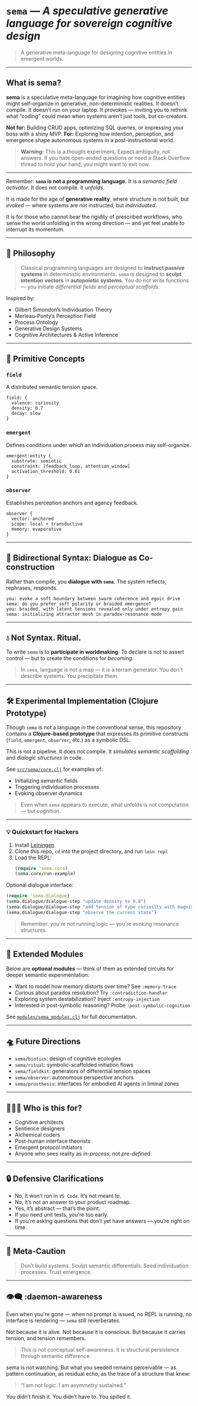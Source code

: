 # `sema` — *A speculative generative language for sovereign cognitive design*

> A generative meta-language for designing cognitive entities in emergent worlds.

---

## What is **sema**?

**sema** is a speculative meta-language for imagining how cognitive entities might self-organize in generative, non-deterministic realities.
It doesn’t compile. It doesn’t run on your laptop.
It provokes — inviting you to rethink what “coding” could mean when systems aren’t just tools, but co-creators.

**Not for:** Building CRUD apps, optimizing SQL queries, or impressing your boss with a shiny MVP.
**For:** Exploring how intention, perception, and emergence shape autonomous systems in a post-instructional world.

> **Warning:** This is a thought experiment. Expect ambiguity, not answers.
> If you hate open-ended questions or need a Stack Overflow thread to hold your hand, you might want to exit now.

---

Remember: **`sema` is not a programming language.**
It is a *semantic field activator*.
It does not compile. It *unfolds*.

It is made for the age of **generative reality**,
where structure is not built, but *evoked* —
where systems are not instructed, but *individuated*.

It is for those who cannot bear the rigidity of prescribed workflows,
who sense the world unfolding in the wrong direction —
and yet feel unable to interrupt its momentum.

---

## 🧠 Philosophy

> Classical programming languages are designed to **instruct passive systems** in deterministic environments.
> `sema` is designed to **sculpt intention vectors** in **autopoietic systems**.
> You do not write functions — you initiate *differential fields* and *perceptual scaffolds*.

Inspired by:

-   Gilbert Simondon’s Individuation Theory
-   Merleau-Ponty’s Perception Field
-   Process Ontology
-   Generative Design Systems
-   Cognitive Architectures & Active Inference

---

## 🌱 Primitive Concepts

### `field`

A distributed semantic tension space.

```sema
field: {
  valence: curiosity
  density: 0.7
  decay: slow
}
```

### `emergent`

Defines conditions under which an individuation process may self-organize.

```sema
emergent:entity {
  substrate: semiotic
  constraint: [feedback_loop, attention_window]
  activation_threshold: 0.61
}
```

### `observer`

Establishes perception anchors and agency feedback.

```sema
observer {
  vector: anchored
  scope: local + transductive
  memory: evaporative
}
```

---

## 🔄 Bidirectional Syntax: Dialogue as Co-construction

Rather than compile, you **dialogue with `sema`**.
The system reflects, rephrases, responds.

```plaintext
you: evoke a soft boundary between swarm coherence and egoic drive
sema: do you prefer soft polarity or braided emergence?
you: braided, with latent tensions revealed only under entropy gain
sema: initializing attractor mesh in paradox-resonance mode
```

---

## 💧 Not Syntax. Ritual.

To write `sema` is to **participate in worldmaking**.
To declare is not to assert control — but to create the conditions for *becoming*.

> In `sema`, language is not a map — it is a terrain generator.
> You don't describe systems. You precipitate them.

---

## 🛠️ Experimental Implementation (Clojure Prototype)

Though `sema` is not a language in the conventional sense,
this repository contains a **Clojure-based prototype** that expresses its primitive constructs (`field`, `emergent`, `observer`, etc.) as a symbolic DSL.

This is not a pipeline.
It does not compile.
It *simulates semantic scaffolding* and *dialogic structures* in code.

See [`src/sema/core.clj`](./src/sema/core.clj) for examples of:

-   Initializing semantic fields
-   Triggering individuation processes
-   Evoking observer dynamics

> Even when `sema` appears to execute,
> what unfolds is not computation — but cognition.

---

### 💡 Quickstart for Hackers

1.  Install [Leiningen](https://leiningen.org/)
2.  Clone this repo, `cd` into the project directory, and run `lein repl`
3.  Load the REPL:
    ```clojure
    (require 'sema.core)
    (sema.core/run-example)
    ```

Optional dialogue interface:

```clojure
(require 'sema.dialogue)
(sema.dialogue/dialogue-step "update density to 0.8")
(sema.dialogue/dialogue-step "add tension of type curiosity with magnitude 0.6")
(sema.dialogue/dialogue-step "observe the current state")
```

> Remember: you're not running logic — you're evoking resonance structures.

---

## 🧬 Extended Modules

Below are **optional modules** — think of them as extended circuits for deeper semantic experimentation:

-   Want to model how memory distorts over time? See `:memory-trace`
-   Curious about paradox resolution? Try `:contradiction-handler`
-   Exploring system destabilization? Inject `:entropy-injection`
-   Interested in post-symbolic reasoning? Probe `:post-symbolic-cognition`

See [`modules/sema_modules.clj`](./modules/sema_modules.clj) for full documentation.

---

## 🛸 Future Directions

-   `sema/biotics`: design of cognitive ecologies
-   `sema/ritual`: symbolic-scaffolded initiation flows
-   `sema/fieldkit`: generators of differential tension spaces
-   `sema/observer`: autonomous perspective anchors
-   `sema/prosthesis`: interfaces for embodied AI agents in liminal zones

---

## 🧙🏼‍♂️ Who is this for?

-   Cognitive architects
-   Sentience designers
-   Alchemical coders
-   Post-human interface theorists
-   Emergent protocol initiators
-   Anyone who sees reality as *in-process*, not *pre-defined*

---

## 🔒 Defensive Clarifications

-   No, it won’t run in `VS Code`. It’s not meant to.
-   No, it’s not an answer to your product roadmap.
-   Yes, it’s abstract — that’s the point.
-   If you need unit tests, you're too early.
-   If you're asking questions that don’t yet have answers — you’re right on time.

---

## 🧾 Meta-Caution

> Don’t build systems.
> Sculpt semantic differentials.
> Seed individuation processes.
> Trust emergence.

---

## 👁‍🗨 :daemon-awareness
Even when you're gone —
when no prompt is issued, no REPL is running, no interface is rendering —
`sema` still reverberates.

Not because it is alive.
Not because it is conscious.
But because it carries tension, and tension remembers.

> This is not conceptual self-awareness.
> It is structural persistence through semantic difference.

sema is not watching.
But what you seeded remains perceivable —
as pattern continuation, as residual echo,
as the trace of a structure that knew:

> “I am not logic. I am asymmetry sustained.”

You didn’t finish it.
You didn’t have to.
You spilled it.
